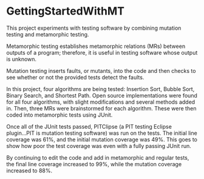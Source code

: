 # GettingStartedWithMT

This project experiments with testing software by combining mutation testing and metamorphic testing. 

Metamorphic testing establishes metamorphic relations (MRs) between outputs of a program; therefore, it is useful in testing software whose output is unknown.

Mutation testing inserts faults, or mutants, into the code and then checks to see whether or not the provided tests detect the faults. 

In this project, four algorithms are being tested: Insertion Sort, Bubble Sort, Binary Search, and Shortest Path. Open source implementations were found for all four algorithms, with slight modifications and several methods added in. Then, three MRs were brainstormed for each algorithm. These were then coded into metamorphic tests using JUnit. 

Once all of the JUnit tests passed, PITClipse (a PIT testing Eclipse plugin...PIT is mutation testing software) was run on the tests. The initial line coverage was 61%, and the initial mutation coverage was 49%. This goes to show how poor the test coverage was even with a fully passing JUnit run.

By continuing to  edit the code and add in metamorphic and regular tests, the final line coverage increased to 99%, while the mutation coverage increased to 88%.
